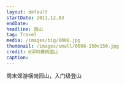 ```yaml
---
layout: default
startDate: 2011,12,03
endDate: 
headline: 圆山
tag: Travel
media: /images/big/0008.jpg
thumbnail: /images/small/0008-150x150.jpg
credit: @深圳横岗圆山
caption: 
---
```

周末郊游横岗园山，入门级登山
